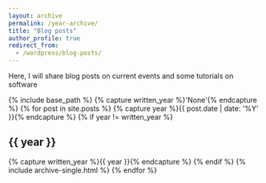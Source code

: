 ```yaml
---
layout: archive
permalink: /year-archive/
title: "Blog posts"
author_profile: true
redirect_from:
  - /wordpress/blog-posts/
---
```


Here, I will share blog posts on current events and some tutorials on software



{% include base_path %}
{% capture written_year %}'None'{% endcapture %}
{% for post in site.posts %}
  {% capture year %}{{ post.date | date: '%Y' }}{% endcapture %}
  {% if year != written_year %}
    <h2 id="{{ year | slugify }}" class="archive__subtitle">{{ year }}</h2>
    {% capture written_year %}{{ year }}{% endcapture %}
  {% endif %}
  {% include archive-single.html %}
{% endfor %}
